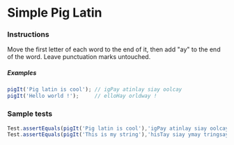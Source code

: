 # Simple Pig Latin

### Instructions

Move the first letter of each word to the end of it, then add "ay" to the end of the word. Leave punctuation marks 
untouched.

##### Examples

```js
pigIt('Pig latin is cool'); // igPay atinlay siay oolcay
pigIt('Hello world !');     // elloHay orldway !
```

### Sample tests

```js
Test.assertEquals(pigIt('Pig latin is cool'),'igPay atinlay siay oolcay');
Test.assertEquals(pigIt('This is my string'),'hisTay siay ymay tringsay');
```